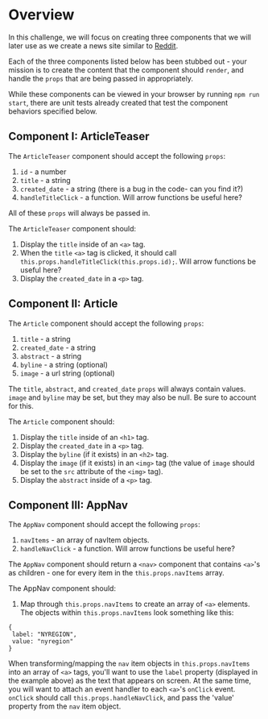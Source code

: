 # Overview

In this challenge, we will focus on creating three components that we will later use as we create a news site similar to [Reddit](https://www.reddit.com/).

Each of the three components listed below has been stubbed out - your mission is to create the content that the component should `render`, and handle the `props` that are being passed in appropriately. 

While these components can be viewed in your browser by running `npm run start`, there are unit tests already created that test the component behaviors specified below.

## Component I: ArticleTeaser
The `ArticleTeaser` component should accept the following `props`:
1. `id` - a number
2. `title` - a string
3. `created_date` - a string (there is a bug in the code- can you find it?)
4. `handleTitleClick` - a function. Will arrow functions be useful here?

All of these `props` will always be passed in.

The `ArticleTeaser` component should:
1. Display the `title` inside of an `<a>` tag.
2. When the `title` `<a>` tag is clicked, it should call `this.props.handleTitleClick(this.props.id);`. Will arrow functions be useful here?
3. Display the `created_date` in a `<p>` tag.

## Component II: Article
The `Article` component should accept the following `props`:
1. `title` - a string
2. `created_date` - a string
3. `abstract` - a string
4. `byline` - a string (optional)
5. `image` - a url string (optional)

The `title`, `abstract`, and `created_date` `props` will always contain values. `image` and `byline` may be set, but they may also be null. Be sure to account for this.

The `Article` component should:
1. Display the `title` inside of an `<h1>` tag.
2. Display the `created_date` in a `<p>` tag.
3. Display the `byline` (if it exists) in an `<h2>` tag.
4. Display the `image` (if it exists) in an `<img>` tag (the value of `image` should be set to the `src` attribute of the `<img>` tag).
5. Display the `abstract` inside of a `<p>` tag.


## Component III: AppNav
The `AppNav` component should accept the following `props`:
1. `navItems` - an array of navItem objects.
2. `handleNavClick` - a function. Will arrow functions be useful here?

The `AppNav` component should return a `<nav>` component that contains `<a>`'s as children - one for every item in the `this.props.navItems` array.

The AppNav component should:
1) Map through `this.props.navItems` to create an array of `<a>` elements. The objects within `this.props.navItems` look something like this:
```
{
 label: "NYREGION",
 value: "nyregion"
}
```
When transforming/mapping the `nav` item objects in `this.props.navItems` into an array of `<a>` tags, you'll want to use the `label` property (displayed in the example above) as the text that appears on screen. At the same time, you will want to attach an event handler to each `<a>`'s `onClick` event. `onClick` should call `this.props.handleNavClick`, and pass the 'value' property from the `nav` item object.
